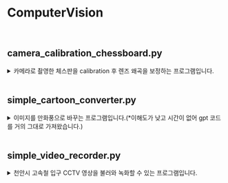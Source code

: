 # ComputerVision



<br>



## camera_calibration_chessboard.py
<details>
<summary>카메라로 촬영한 체스판을 calibration 후 렌즈 왜곡을 보정하는 프로그램입니다.</summary>
<br>
프로그램을 실행하면 체스판 동영상이 재생됩니다.
    
<strong>스페이스바</strong>를 누르면 영상이 정지되며 탐지된 교차점들을 표시하고, 정지 상태에서 <strong>엔터</strong>를 누르면 정지된 이미지를 저장하며 영상이 다시 재생됩니다. <strong>esc</strong>를 누르면 동영상 창이 닫히며 저장된 이미지를 바탕으로 calibration을 시작합니다. (esc를 누르지 않아도ㅡ약 28초 가량의ㅡ영상이 종료되면 calibration을 시작합니다.)

*저장된 이미지가 많지 않을 경우 calibration의 결과가 부정확할 수 있으며, 저장된 이미지가 아예 없을 경우 calibration을 수행하지 않습니다.*

calibration이 끝나면 terminal에 calibration 결과가 아래와 같이 출력됩니다.
![image](https://github.com/user-attachments/assets/c42e3445-7d61-4eb9-ba59-2bb549a04d9b)

    *참고 설명*
    위 calibration의 결과는
    
    f_x=460.18198331
    f_y=459.02899464
    c_x=360.47390579
    c_y=357.2166374

    k_1=-0.0440973
    k_2=0.10024221
    k_3=-0.07440193
    p_1=0.00049893
    p_2=-0.00120213

    RMSE=0.8585390497240185

    를 뜻함

결과를 출력한 뒤엔 이를 기반으로 렌즈 왜곡을 보정한 영상이 새 창에서 재생됩니다.

*원본 영상의 왜곡 정도가 심하지 않아 보정 영상과 거의 차이가 없습니다.*

![image](https://github.com/user-attachments/assets/0b73d6f3-aef5-4b67-82a1-df3f3ab9b615)



마찬가지로 <strong>스페이스바</strong>를 눌러 영상을 정지할 수 있으며, <strong>tab</strong>을 눌러 원본 영상과 왜곡 보정 영상을 번갈아가며 볼 수 있습니다. <strong>esc</strong>를 누르면 창이 닫히며 프로그램이 종료됩니다.

</details>



<br>



## simple_cartoon_converter.py
<details>
<summary>이미지를 만화풍으로 바꾸는 프로그램입니다.(*이해도가 낮고 시간이 없어 gpt 코드를 거의 그대로 가져왔습니다.)</summary>
<br>
gpt로 만든 코드에서 아래와 같이 medianBlur 인자값(커널 크기)을 5에서 3으로 변경하여 기존 코드보다 뭉개지는 정도를 줄였습니다.

    gray = cv2.medianBlur(gray, 3)

또한, Cartoon창 외에 Original창을 띄워 원본 이미지와 비교할 수 있도록 아래 코드를 추가했습니다.

    cv2.imshow("Original", img)

본 알고리즘은 MilesMorales2.jpg 이미지는 큰 이질감 없이 만화풍으로 잘 전환 됩니다.
![MilesMorales2_toCartoon](https://github.com/user-attachments/assets/01d5c766-6ec3-4d80-a8d3-1513ff85f58e)

하지만 MilesMorales1.jpg 이미지와 같이 신체의 외곽(손, 다리 등)이 다른 그림과 겹쳐지는 경우 외곽선을 제대로 형성하지 못해 선명해야할 부분이 뭉개지는 문제가 있습니다.
![MilesMorales1_toCartoon](https://github.com/user-attachments/assets/d44a1fa4-6487-4ac0-adfe-ab1da13e1cbe)
![MilesMorales1_toCartoon_Prob](https://github.com/user-attachments/assets/4b51054c-4175-470b-b220-280ff575c46f)


그림 자체의 외곽 부분은 잘 인지하여 테두리를 두껍게 해주지만 내부의 선까진 두껍게 해주지 못해 손, 발이 접히거나 다른 신체와 겹칠 경우 해당 부분은 만화풍으로 제대로 전환하지 못한다는 한계점이 존재합니다.
</details>



<br>



## simple_video_recorder.py
<details>
<summary>천안시 고속철 입구 CCTV 영상을 불러와 녹화할 수 있는 프로그램입니다.</summary>
<br>
<strong>스페이스바</strong>를 누르면 좌측 상단에 붉은 원이 생기며 녹화를 시작합니다. 스페이스바를 다시 누르면 녹화가 종료되며 동영상 파일이 mp4 확장자로 저장됩니다.

<strong>'<'</strong> 키를 입력할 때마다 밝기가 조금씩 올라갑니다. <strong>'>'</strong> 키를 입력하면 밝기가 조금씩 내려갑니다. 조정된 밝기는 녹화 영상에도 적용되나, 녹화 도중엔 밝기를 조절할 수 없습니다.

<strong>ESC</strong> 키를 누르면 프로그램이 종료됩니다.

기본 상태:
https://github.com/user-attachments/assets/6e9ca832-7e9a-4251-aa74-cbb8ad4b6aca

녹화 시작 및 종료:
https://github.com/user-attachments/assets/19fc35ee-10ac-4ecd-951a-8e99ccbba277

밝기 조절:
https://github.com/user-attachments/assets/db958ad2-bf1e-4610-8536-f37dc1ea3def
</details>
